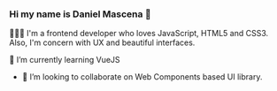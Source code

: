 ### Hi my name is Daniel Mascena 👋
 
👨🏻‍💻 I'm a frontend developer who loves JavaScript, HTML5 and CSS3. Also, I'm concern with UX and beautiful interfaces.

🌱 I’m currently learning VueJS
- 👯 I’m looking to collaborate on Web Components based UI library.
<!--
**danielmascena/danielmascena** is a ✨ _special_ ✨ repository because its `README.md` (this file) appears on your GitHub profile.

Here are some ideas to get you started:

- 🔭 I’m currently working on ...
- 🌱 I’m currently learning VueJS
- 👯 I’m looking to collaborate on ...
- 🤔 I’m looking for help with ...
- 💬 Ask me about ...
- 📫 How to reach me: ...
- 😄 Pronouns: ...
- ⚡ Fun fact: ...
-->
